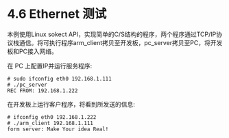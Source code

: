 # 4.6 Ethernet 测试

本例使用Linux sokect API，实现简单的C/S结构的程序，两个程序通过TCP/IP协议栈通信。将可执行程序arm\_client拷贝至开发板，pc\_server拷贝至PC，将开发板和PC接入网络。

在 PC 上配置IP并运行服务程序:

```
# sudo ifconfig eth0 192.168.1.111
# ./pc_server
REC FROM: 192.168.1.222
```

在开发板上运行客户程序，将看到所发送的信息:

```
# ifconfig eth0 192.168.1.222
# ./arm_client 192.168.1.111
form server: Make Your idea Real!
```




